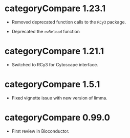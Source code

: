 # categoryCompare 1.23.1

* Removed deprecated function calls to the `RCy3` package.

* Deprecated the `cwReload` function

# categoryCompare 1.21.1

* Switched to RCy3 for Cytoscape interface.

# categoryCompare 1.5.1 

* Fixed vignette issue with new version of limma.

# categoryCompare 0.99.0 

* First review in Bioconductor.
